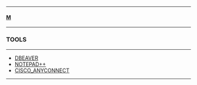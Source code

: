 
---

#### [M](https://github.com/ttltrk/TTT/blob/master/menu.md)

---

### TOOLS

---

* [DBEAVER](https://github.com/ttltrk/TTT/blob/master/TOOLS/DBEAVER/DBEAVER.txt)
* [NOTEPAD++](https://github.com/ttltrk/TTT/blob/master/TOOLS/NP/NP.txt)
* [CISCO_ANYCONNECT](https://github.com/ttltrk/TTT/blob/master/TOOLS/CISCO_ANYCONNECT/CISCO_ANYCONNECT.txt)

---
